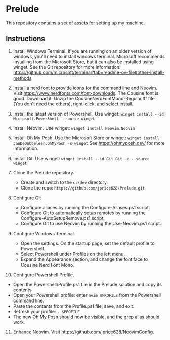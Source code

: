 # Prelude
This repository contains a set of assets for setting up my machine.

## Instructions

1. Install Windows Terminal. If you are running on an older version of windows,
   you'll need to install windows terminal. Microsoft recommends installing
   from the Microsoft Store, but it can also be installed using winget. See the
   Git repository for more information:
   https://github.com/microsoft/terminal?tab=readme-ov-file#other-install-methods

2. Install a nerd font to provide icons for the command line and Neovim. Visit
   https://www.nerdfonts.com/font-downloads. The Cousine font is good.
   Download it. Unzip the CousineNerdFontMono-Regular.ttf file (You don't need the
   others), right-click, and select install. 

3. Install the latest version of Powershell. Use winget: `winget install --id
   Microsoft.PowerShell --source winget`

4. Install Neovim. Use winget: `winget install Neovim.Neovim`

5. Install Oh My Posh. Use the Microsoft Store or winget: `winget install
   JanDeDobbeleer.OhMyPosh -s winget` See https://ohmyposh.dev/ for more
   information.

6. Install Git. Use winget: `winget install --id Git.Git -e --source winget`

7. Clone the Prelude repository.
   - Create and switch to the `c:\dev` directory.
   - Clone the repo: `https://github.com/jprice628/Prelude.git`

8. Configure Git
   - Configure aliases by running the Configure-Aliases.ps1 script.
   - Configure Git to automatically setup remotes by running the Configure-AutoSetupRemove.ps1 script.
   - Configure Git to use Neovim by running the Use-Neovim.ps1 script.

9. Configure Windows Terminal.
   - Open the settings. On the startup page, set the default profile to Powershell.
   - Select Powershell under Profiles on the left menu.
   - Expand the Appearance section, and change the font face to Cousine Nerd Font Mono.

10. Configure Powershell Profile. 
   - Open the Powershell/Profile.ps1 file in the Prelude solution and copy its contents.
   - Open your Powershell profile: enter `nvim $PROFILE` from the Powershell command line.
   - Paste the contents from the Profile.ps1 file, save, and exit.
   - Refresh your profile: `. $PROFILE`
   - The new Oh My Posh should now be visible, and the grep alias should work.

11. Enhance Neovim. Visit https://github.com/jprice628/NeovimConfig.

